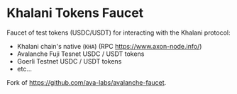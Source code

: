# Khalani Tokens Faucet

Faucet of test tokens (USDC/USDT) for interacting with the Khalani protocol:
- Khalani chain's native (`KHA`) (RPC https://www.axon-node.info/)
- Avalanche Fuji Tesnet USDC / USDT tokens
- Goerli Testnet USDC / USDT tokens
- etc...

Fork of https://github.com/ava-labs/avalanche-faucet.